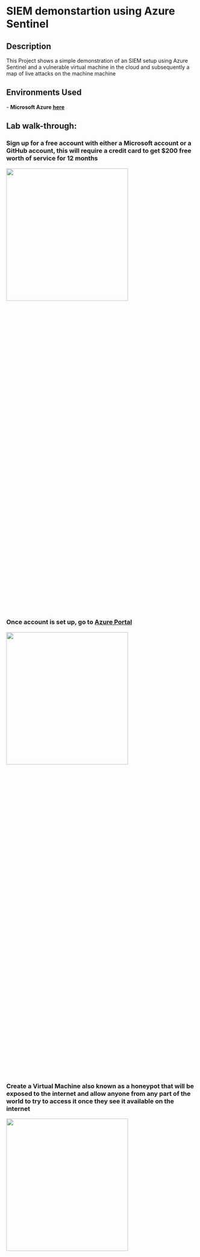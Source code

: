 <h1>SIEM demonstartion using Azure Sentinel</h1>


<h2>Description</h2>
This Project shows a simple demonstration of an SIEM setup using Azure Sentinel and a vulnerable virtual machine in the cloud and subsequently a map of live attacks on the machine machine
<br />

<h2>Environments Used </h2>
- <b>Microsoft Azure <a href="https://azure.microsoft.com/en-us/free/">here</a> </b>

<h2>Lab walk-through:</h2>

<h3>Sign up for a free account with either a Microsoft account or a GitHub account, this will require a credit card to get $200 free worth of service for 12 months </h3>

<img src="https://github.com/mun4h/SIEM--Azure-Sentinel/blob/main/images/1.png" height="30%" width="80%"/>

<h3>Once account is set up, go to <a href="https://portal.azure.com/">Azure Portal</a> </h3>

<img src="https://github.com/mun4h/SIEM--Azure-Sentinel/blob/main/images/2.png" height="30%" width="80%"/>

<h3>Create a Virtual Machine also known as a honeypot that will be exposed to the internet and allow anyone from any part of the world to try to access it once they see it available on the internet</h3>

<img src="https://github.com/mun4h/SIEM--Azure-Sentinel/blob/main/images/3.png" height="30%" width="80%"/>

<img src="https://github.com/mun4h/SIEM--Azure-Sentinel/blob/main/images/4.png" height="300%" width="80%"/>

<h3>Set up the Virtual Machine by creating a new resource group for resource share and everything in this lab will be put in this resource group</h3>

<img src="https://github.com/mun4h/SIEM--Azure-Sentinel/blob/main/images/5.png" height="30%" width="80%"/>

<h3> Create a name for the Virtual machine, add the region, and leave other options as default, then create a user and password for the VM</h3>

<img src="https://github.com/mun4h/SIEM--Azure-Sentinel/blob/main/images/6.png" height="30%" width="80%"/>

<img src="https://github.com/mun4h/SIEM--Azure-Sentinel/blob/main/images/7.png" height="30%" width="80%"/>

<h3>Confirm the licensing information and click Next to Disks and Next to Networking </h3>

<img src="https://github.com/mun4h/SIEM--Azure-Sentinel/blob/main/images/8.png" height="30%" width="80%"/>

<h3>Create a new firewall control, make it open to the internet, remove the default rule, and create a new inbound rule that allows everything into the VM </h3>
<img src="https://github.com/mun4h/SIEM--Azure-Sentinel/blob/main/images/9.png" height="30%" width="80%"/>
<h3>Change the destination port to * for any  and make the priority to a low value and name the rule which will allow all traffic from the internet into the VM this rule will allow the VM to be discoverable </h3>
<img src="https://github.com/mun4h/SIEM--Azure-Sentinel/blob/main/images/10.png" height="30%" width="80%"/>

<h3> Click Review and Create once the new rule has been added then on the next page, click Create </h3>
<img src="https://github.com/mun4h/SIEM--Azure-Sentinel/blob/main/images/11.png" height="30%" width="80%"/>

<h3> The deployment is done and VM has been set up </h3>
<img src="https://github.com/mun4h/SIEM--Azure-Sentinel/blob/main/images/12.png" height="30%" width="80%"/>

<h3> Next is to make log Analytics workspaces that will be used to inject logs from the VM and we will also create a custom log that contains geographic information of where the attacks are coming from </h3>
<img src="https://github.com/mun4h/SIEM--Azure-Sentinel/blob/main/images/13.png" height="30%" width="80%"/>
<img src="https://github.com/mun4h/SIEM--Azure-Sentinel/blob/main/images/14.png" height="30%" width="80%"/>
<img src="https://github.com/mun4h/SIEM--Azure-Sentinel/blob/main/images/15.png" height="30%" width="80%"/>
<h3>Azure sentinel will connect to the workspace to display the geodata on the map</h3>
<h3> Click Review and Create, then click Create on the next page </h3>
<h3>Set up a Security Center also known as Microsoft Defender for Cloud and enable the ability to gather logs from the VM into the Log Analytics Workspaces</h3>
<img src="https://github.com/mun4h/SIEM--Azure-Sentinel/blob/main/images/16.png" height="30%" width="80%"/>
<h3> Then go to Management, Environment settings, and select the workspace under Azure subcriptions</h3>
<img src="https://github.com/mun4h/SIEM--Azure-Sentinel/blob/main/images/17.png" height="30%" width="80%"/>
<h3>Turn off the SQL server and save at the top</h3>
<img src="https://github.com/mun4h/SIEM--Azure-Sentinel/blob/main/images/18.png" height="30%" width="80%"/>
<h3>Go to log analytics workspaces and connect to the virtual machine </h3>
<img src="https://github.com/mun4h/SIEM--Azure-Sentinel/blob/main/images/19.png" height="30%" width="80%"/>
<img src="https://github.com/mun4h/SIEM--Azure-Sentinel/blob/main/images/19b.png" height="30%" width="80%"/>
<img src="https://github.com/mun4h/SIEM--Azure-Sentinel/blob/main/images/19c.png" height="30%" width="80%"/>
<img src="https://github.com/mun4h/SIEM--Azure-Sentinel/blob/main/images/19d.png" height="30%" width="80%"/>
<h3>Set up Sentinel which is the SIEM to use to visualize the attack data and pick log analytics workspace to get logs from </h3>
<img src="https://github.com/mun4h/SIEM--Azure-Sentinel/blob/main/images/20.png" height="30%" width="80%"/>
<img src="https://github.com/mun4h/SIEM--Azure-Sentinel/blob/main/images/20a.png" height="30%" width="80%"/>
<img src="https://github.com/mun4h/SIEM--Azure-Sentinel/blob/main/images/20b.png" height="30%" width="80%"/>
<h3>Go to virtual machines then to the VM create to get the public IP address</h3>
<img src="https://github.com/mun4h/SIEM--Azure-Sentinel/blob/main/images/21.png" height="30%" width="80%"/>
<img src="https://github.com/mun4h/SIEM--Azure-Sentinel/blob/main/images/22.png" height="30%" width="80%"/>
<h3>Use the IP address and connect to the VM with RDP(remote desktop connection on the local machine</h3>
<img src="https://github.com/mun4h/SIEM--Azure-Sentinel/blob/main/images/22a.png" height="30%" width="80%"/>
<img src="https://github.com/mun4h/SIEM--Azure-Sentinel/blob/main/images/22b.png" height="30%" width="80%"/>
<img src="https://github.com/mun4h/SIEM--Azure-Sentinel/blob/main/images/22c.png" height="30%" width="80%"/>
<h3>Logging in to the VM with incorrect credentials to get the log from the Event Viewer on the VM</h3>
<img src="https://github.com/mun4h/SIEM--Azure-Sentinel/blob/main/images/23a.png" height="30%" width="80%"/>
<h3>Going through the details of the failed login attempt will give the username, failure reason, and IP address of the attempt   </h3>
<img src="https://github.com/mun4h/SIEM--Azure-Sentinel/blob/main/images/23.png" height="30%" width="80%"/>
<h3><b>Go to the IP geolocation website to get more information about the attempted login using the IP address <a href="https://ipgeolocation.io/">here</a> </h3>
<img src="https://github.com/mun4h/SIEM--Azure-Sentinel/blob/main/images/24.png" height="30%" width="80%"/>
<h4> Use the log in the result to create a custom log and send the log to the log analytics workspace and use the Azure sentinel to read the information and use it to plot a map </h4>
<h3>Turn the firewall off on the VM to allow any inbound ECHO request and make it available on the internet faster</h3>
<h3>Ping the VM with the IP address before and after turning off the firewall</h3>
<img src="https://github.com/mun4h/SIEM--Azure-Sentinel/blob/main/images/25.png" height="30%" width="80%"/>
<h3>Open a new script of Windows Powershell ISE and Copy/paste a script that will be used to filter failed RDP events from Windows Event Viewer/h3>
<img src="https://github.com/mun4h/SIEM--Azure-Sentinel/blob/main/images/26.png" height="30%" width="80%"/>
 <img src="https://github.com/mun4h/SIEM--Azure-Sentinel/blob/main/images/27.png" height="30%" width="80%"/>
<h3>Save the pasted script on desktop</h3>
<img src="https://github.com/mun4h/SIEM--Azure-Sentinel/blob/main/images/27a.png" height="30%" width="80%"/>
<h3> Sign up on IPGeolocation website to get the API KEY <a href="https://ipgeolocation.io/">here</a></h3>
<img src="https://github.com/mun4h/SIEM--Azure-Sentinel/blob/main/images/28.png" height="30%" width="80%"/>
<h3>Sign up with Google or sign up with an email </h3>
<img src="https://github.com/mun4h/SIEM--Azure-Sentinel/blob/main/images/28a.png" height="30%" width="80%"/>
<h3>Sign up on the website will give the ability to get geodata and longitude &latitude </h3>
<img src="https://github.com/mun4h/SIEM--Azure-Sentinel/blob/main/images/28b.png" height="30%" width="80%"/>
<h3>Paste the API key in the script and run the script</h3>
<img src="https://github.com/mun4h/SIEM--Azure-Sentinel/blob/main/images/28c.png" height="30%" width="80%"/>
<h3>The script output will save the log in this C drive</h3>
<img src="https://github.com/mun4h/SIEM--Azure-Sentinel/blob/main/images/28d.png" height="30%" width="80%"/>
<h3>Here is the location in the C drive named failed_rdp/h3>
<img src="https://github.com/mun4h/SIEM--Azure-Sentinel/blob/main/images/28e.png" height="30%" width="80%"/>
<h3>Run the script to show the output</h3>
<img src="https://github.com/mun4h/SIEM--Azure-Sentinel/blob/main/images/29.png" height="30%" width="80%"/>
 <h3>The Script takes all failed login attempts from the Event viewer,  takes it to the IPgeolocation website, and shows the geo data  in the output section of the powershell</h3>
 <img src="https://github.com/mun4h/SIEM--Azure-Sentinel/blob/main/images/31.png" height="30%" width="80%"/>
<h3>Using the sample geo data in the log file on the C drive to train the log analytics workspaces to accept and parse out the custom log </h3>
<img src="https://github.com/mun4h/SIEM--Azure-Sentinel/blob/main/images/30.png" height="30%" width="80%"/>
<h3>Go to Azure and create a custom log in the Log Analytics workspaces that will allow custom log with geodata from the IPgeolocation website  </h3>
<img src="https://github.com/mun4h/SIEM--Azure-Sentinel/blob/main/images/32.png" height="30%" width="80%"/>
<h3>Go to the Log Analytics workspace, and select Tables, in the Tables blade, select New custom log (MMA-based) and set up the custom log</h3>
<img src="https://github.com/mun4h/SIEM--Azure-Sentinel/blob/main/images/32a.png" height="30%" width="80%"/>
<h3>Copy the failedRDP log file to the local machine and open and select the file in the C drive on the local machine then click next</h3>
<img src="https://github.com/mun4h/SIEM--Azure-Sentinel/blob/main/images/32b.png" height="30%" width="80%"/>
<h3>Click next on the next page and </h3>
<img src="https://github.com/mun4h/SIEM--Azure-Sentinel/blob/main/images/32c.png" height="30%" width="80%"/>
<h3>On the next page, select the OS type and put the log path on the VM then go to the next page</h3>
<img src="https://github.com/mun4h/SIEM--Azure-Sentinel/blob/main/images/32d.png" height="30%" width="80%"/>
<h3>Put a name and go to next to create the custom log</h3>
<img src="https://github.com/mun4h/SIEM--Azure-Sentinel/blob/main/images/32e.png" height="30%" width="80%"/>
<h3>Run the custom log to query to show the failed RDP login</h3>
<img src="https://github.com/mun4h/SIEM--Azure-Sentinel/blob/main/images/33.png" height="30%" width="80%"/>
<h3>We will use the script to extract raw data from the query result to make different fields </h3>
<img src="https://github.com/mun4h/SIEM--Azure-Sentinel/blob/main/images/34.png" height="30%" width="80%"/>
<h3>Setting up a map in sentinel by going to the Log Analytics workspace and setting up a new workbook</h3>
<img src="https://github.com/mun4h/SIEM--Azure-Sentinel/blob/main/images/35a.png" height="30%" width="80%"/>
<img src="https://github.com/mun4h/SIEM--Azure-Sentinel/blob/main/images/35b.png" height="30%" width="80%"/>
<img src="https://github.com/mun4h/SIEM--Azure-Sentinel/blob/main/images/35c.png" height="30%" width="80%"/>
<h3>Edit the workbook by removing the default widgets</h3>
<img src="https://github.com/mun4h/SIEM--Azure-Sentinel/blob/main/images/35d.png" height="30%" width="80%"/>
 <h3>Add a new query</h3>
<img src="https://github.com/mun4h/SIEM--Azure-Sentinel/blob/main/images/35e.png" height="30%" width="80%"/>
<h3>Add a new query and run </h3>
<img src="https://github.com/mun4h/SIEM--Azure-Sentinel/blob/main/images/36.png" height="30%" width="80%"/>
<h3>Change the visualization to map</h3>
<img src="https://github.com/mun4h/SIEM--Azure-Sentinel/blob/main/images/37.png" height="30%" width="80%"/>
<img src="https://github.com/mun4h/SIEM--Azure-Sentinel/blob/main/images/37a.png" height="30%" width="80%"/>





















<!--
 ```diff
- text in red
+ text in green
! text in orange
# text in gray
@@ text in purple (and bold)@@
```
--!>
